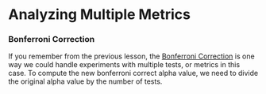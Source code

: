 # Analyzing Multiple Metrics

### Bonferroni Correction
If you remember from the previous lesson, the [Bonferroni Correction](http://en.wikipedia.org/wiki/Bonferroni_correction) is one way we could handle experiments with multiple tests, or metrics in this case. To compute the new bonferroni correct alpha value, we need to divide the original alpha value by the number of tests.
